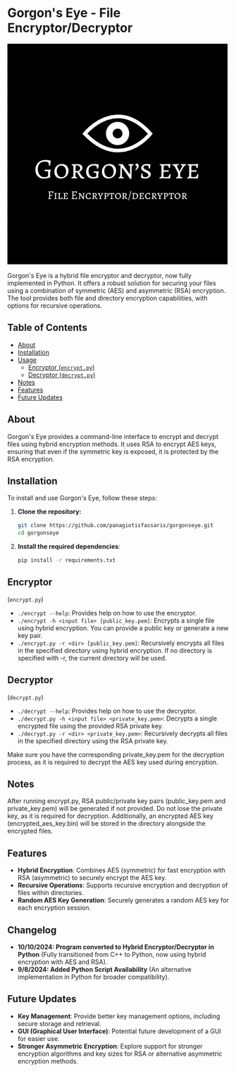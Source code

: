# Gorgon's Eye - File Encryptor/Decryptor

![Gorgon's Eye Logo](logo.PNG)

Gorgon's Eye is a hybrid file encryptor and decryptor, now fully implemented in Python. It offers a robust solution for securing your files using a combination of symmetric (AES) and asymmetric (RSA) encryption. The tool provides both file and directory encryption capabilities, with options for recursive operations.

## Table of Contents

- [About](#about)
- [Installation](#installation)
- [Usage](#usage)
  - [Encryptor (`encrypt.py`)](#Encryptor)
  - [Decryptor (`decrypt.py`)](#Decryptor)
- [Notes](#notes)
- [Features](#features)
- [Future Updates](#future-updates)

## About

Gorgon's Eye provides a command-line interface to encrypt and decrypt files using hybrid encryption methods. It uses RSA to encrypt AES keys, ensuring that even if the symmetric key is exposed, it is protected by the RSA encryption.

## Installation

To install and use Gorgon's Eye, follow these steps:

1. **Clone the repository:**

   ```bash
   git clone https://github.com/panagiotisfassaris/gorgonseye.git
   cd gorgonseye
   ```
   
2. **Install the required dependencies**:

   ```bash
   pip install -r requirements.txt
   ```

## Encryptor

(`encrypt.py`)
- `./encrypt --help`: Provides help on how to use the encryptor.
- `./encrypt -h <input file> [public_key.pem]`: Encrypts a single file using hybrid encryption. You can provide a public key or generate a new key pair.
- `./encrypt.py -r <dir> [public_key.pem]`: Recursively encrypts all files in the specified directory using hybrid encryption. If no directory is specified with -r, the current directory will be used.

## Decryptor

(`decrypt.py`)
- `./decrypt --help`: Provides help on how to use the decryptor.
- `./decrypt.py -h <input file> <private_key.pem>`: Decrypts a single encrypted file using the provided RSA private key.
- `./decrypt.py -r <dir> <private_key.pem>`: Recursively decrypts all files in the specified directory using the RSA private key.

Make sure you have the corresponding private_key.pem for the decryption process, as it is required to decrypt the AES key used during encryption.

## Notes

After running encrypt.py, RSA public/private key pairs (public_key.pem and private_key.pem) will be generated if not provided. Do not lose the private key, as it is required for decryption. Additionally, an encrypted AES key (encrypted_aes_key.bin) will be stored in the directory alongside the encrypted files.

## Features

- **Hybrid Encryption**: Combines AES (symmetric) for fast encryption with RSA (asymmetric) to securely encrypt the AES key.
- **Recursive Operations**: Supports recursive encryption and decryption of files within directories.
- **Random AES Key Generation**: Securely generates a random AES key for each encryption session.

## Changelog

- **10/10/2024: Program converted to Hybrid Encryptor/Decryptor in Python** (Fully transitioned from C++ to Python, now using hybrid encryption with AES and RSA).
- **9/8/2024: Added Python Script Availability** (An alternative implementation in Python for broader compatibility).

## Future Updates

- **Key Management**: Provide better key management options, including secure storage and retrieval.
- **GUI (Graphical User Interface)**: Potential future development of a GUI for easier use.
- **Stronger Asymmetric Encryption**: Explore support for stronger encryption algorithms and key sizes for RSA or alternative asymmetric encryption methods.
